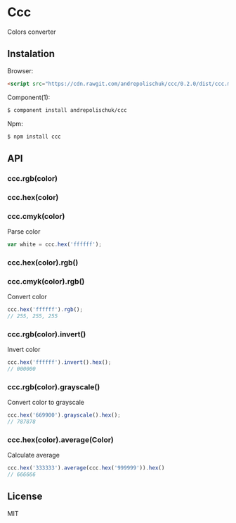 # Ccc

  Colors converter

## Instalation

  Browser:

```html
<script src="https://cdn.rawgit.com/andrepolischuk/ccc/0.2.0/dist/ccc.min.js"></script>
```

  Component(1):

```sh
$ component install andrepolischuk/ccc
```

  Npm:

```sh
$ npm install ccc
```

## API

### ccc.rgb(color)
### ccc.hex(color)
### ccc.cmyk(color)

  Parse color

```js
var white = ccc.hex('ffffff');
```

### ccc.hex(color).rgb()
### ccc.cmyk(color).rgb()

  Convert color

```js
ccc.hex('ffffff').rgb();
// 255, 255, 255
```

### ccc.rgb(color).invert()

  Invert color

```js
ccc.hex('ffffff').invert().hex();
// 000000
```

### ccc.rgb(color).grayscale()

  Convert color to grayscale

```js
ccc.hex('669900').grayscale().hex();
// 787878
```

### ccc.hex(color).average(Color)

  Calculate average

```js
ccc.hex('333333').average(ccc.hex('999999')).hex()
// 666666
```

## License

  MIT
